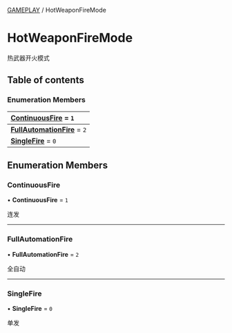 [GAMEPLAY](../groups/Core.GAMEPLAY.md) / HotWeaponFireMode

# HotWeaponFireMode <Badge type="tip" text="Enumeration" /> <Score text="HotWeaponFireMode" />

<span class="content-big">

热武器开火模式

</span>

## Table of contents

### Enumeration Members <Score text="Enumeration" /> 
| **[ContinuousFire](mw.HotWeaponFireMode.md#continuousfire)** = ``1``  |
| :----- |
| **[FullAutomationFire](mw.HotWeaponFireMode.md#fullautomationfire)** = ``2`` |
| **[SingleFire](mw.HotWeaponFireMode.md#singlefire)** = ``0`` |

## Enumeration Members

### ContinuousFire <Score text="ContinuousFire" /> 

• **ContinuousFire** = ``1``

连发

___

### FullAutomationFire <Score text="FullAutomationFire" /> 

• **FullAutomationFire** = ``2``

全自动

___

### SingleFire <Score text="SingleFire" /> 

• **SingleFire** = ``0``

单发
